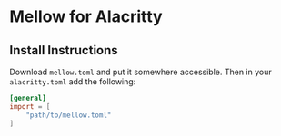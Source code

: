 # Mellow for Alacritty
## Install Instructions
Download `mellow.toml` and put it somewhere accessible. Then in your
`alacritty.toml` add the following:
```toml
[general]
import = [
    "path/to/mellow.toml"
]
```
